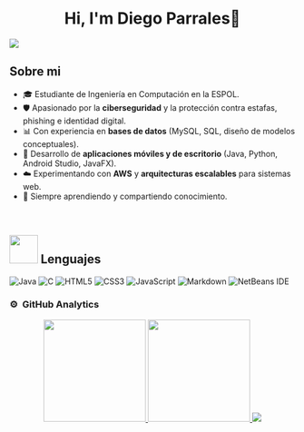<div align="center">
<h1 align="center">Hi, I'm Diego Parrales👋</h1>
</div>
<img src="https://i.imgur.com/IaM4Wfp.png">

## Sobre mi

- 🎓 Estudiante de Ingeniería en Computación en la ESPOL.  
- 🛡️ Apasionado por la **ciberseguridad** y la protección contra estafas, phishing e identidad digital.  
- 📊 Con experiencia en **bases de datos** (MySQL, SQL, diseño de modelos conceptuales).  
- 📱 Desarrollo de **aplicaciones móviles y de escritorio** (Java, Python, Android Studio, JavaFX).  
- ☁️ Experimentando con **AWS** y **arquitecturas escalables** para sistemas web.  
- 🌱 Siempre aprendiendo y compartiendo conocimiento.
<br>

## <img src='https://media2.giphy.com/media/QssGEmpkyEOhBCb7e1/giphy.gif?cid=ecf05e47a0n3gi1bfqntqmob8g9aid1oyj2wr3ds3mg700bl&rid=giphy.gif' width='50px'> Lenguajes
![Java](https://img.shields.io/badge/java-%23ED8B00.svg?style=for-the-badge&logo=java&logoColor=white) 
![C](https://img.shields.io/badge/c-%2300599C.svg?style=for-the-badge&logo=c&logoColor=white) 
![HTML5](https://img.shields.io/badge/html5-%23E34F26.svg?style=for-the-badge&logo=html5&logoColor=white) 
![CSS3](https://img.shields.io/badge/css3-%231572B6.svg?style=for-the-badge&logo=css3&logoColor=white) 
![JavaScript](https://img.shields.io/badge/javascript-%23323330.svg?style=for-the-badge&logo=javascript&logoColor=%23F7DF1E) ![Markdown](https://img.shields.io/badge/markdown-%23000000.svg?style=for-the-badge&logo=markdown&logoColor=white) ![NetBeans IDE](https://img.shields.io/badge/NetBeansIDE-1B6AC6.svg?style=for-the-badge&logo=apache-netbeans-ide&logoColor=white) 


### ⚙️ &nbsp;GitHub Analytics

<p align="center">
<a href="https://github.com/raydan90s">
  <img height="180em" src="https://github-readme-stats-eight-theta.vercel.app/api?username=raydan90s&show_icons=true&theme=algolia&include_all_commits=true&count_private=true"/>
  <img height="180em" src="https://github-readme-stats-eight-theta.vercel.app/api/top-langs/?username=raydan90s&layout=compact&langs_count=8&theme=algolia"/>
</a>
  <img src='http://github-readme-streak-stats.herokuapp.com?user=raydan90s&theme=algolia&background=0d1117&hide_border=true'/>
</p>
